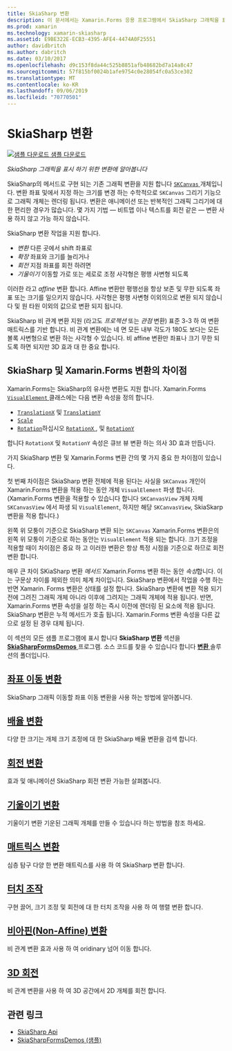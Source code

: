 ```yaml
---
title: SkiaSharp 변환
description: 이 문서에서는 Xamarin.Forms 응용 프로그램에서 SkiaSharp 그래픽을 표시 하기 위한 변환 하 고 샘플 코드를 사용 하 여이 보여 줍니다.
ms.prod: xamarin
ms.technology: xamarin-skiasharp
ms.assetid: E9BE322E-ECB3-4395-AFE4-4474A0F25551
author: davidbritch
ms.author: dabritch
ms.date: 03/10/2017
ms.openlocfilehash: d9c153f8da44c525b8851afb48682bd7a14a8c47
ms.sourcegitcommit: 57f815bf0024b1afe9754c0e28054fc0a53ce302
ms.translationtype: MT
ms.contentlocale: ko-KR
ms.lasthandoff: 09/06/2019
ms.locfileid: "70770501"
---
```

# <a name="skiasharp-transforms"></a>SkiaSharp 변환

[![샘플 다운로드](~/media/shared/download.png) 샘플 다운로드](https://docs.microsoft.com/samples/xamarin/xamarin-forms-samples/skiasharpforms-demos)

_SkiaSharp 그래픽을 표시 하기 위한 변환에 알아봅니다_

SkiaSharp의 메서드로 구현 되는 기존 그래픽 변환을 지원 합니다 [ `SKCanvas` ](xref:SkiaSharp.SKCanvas) 개체입니다. 변환 좌표 및에서 지정 하는 크기를 변경 하는 수학적으로 `SKCanvas` 그리기 기능으로 그래픽 개체는 렌더링 됩니다. 변환은 애니메이션 또는 반복적인 그래픽 그리기에 대 한 편리한 경우가 많습니다. 몇 가지 기법 &mdash; 비트맵 이나 텍스트를 회전 같은 &mdash; 변환 사용 하지 않고 가능 하지 않습니다.

SkiaSharp 변환 작업을 지원 합니다.

- *변환* 다른 곳에서 shift 좌표로
- *확장* 좌표와 크기를 늘리거나
- *회전* 지점 좌표를 회전 하려면
- *기울이기* 이동할 가로 또는 세로로 조정 사각형은 평행 사변형 되도록

이러한 라고 *affine* 변환 합니다. Affine 변환만 평행선을 항상 보존 및 무한 되도록 좌표 또는 크기를 일으키지 않습니다. 사각형은 평행 사변형 이외의으로 변환 되지 않습니다 및 원 타원 이외의 값으로 변환 되지 됩니다.

SkiaSharp 비 관계 변환 지원 (라고도 *프로젝션* 또는 *관점* 변환) 표준 3-3 하 여 변환 매트릭스를 기반 합니다. 비 관계 변환에는 네 면 모든 내부 각도가 180도 보다는 모든 볼록 사변형으로 변환 하는 사각형 수 있습니다. 비 affine 변환만 좌표나 크기 무한 되도록 하면 되지만 3D 효과 대 한 중요 합니다.

## <a name="differences-between-skiasharp-and-xamarinforms-transforms"></a>SkiaSharp 및 Xamarin.Forms 변환의 차이점

Xamarin.Forms는 SkiaSharp의 유사한 변환도 지원 합니다. Xamarin.Forms [ `VisualElement` ](xref:Xamarin.Forms.VisualElement) 클래스에는 다음 변환 속성을 정의 합니다.

- [`TranslationX`](xref:Xamarin.Forms.VisualElement.TranslationX) 및 [`TranslationY`](xref:Xamarin.Forms.VisualElement.TranslationY)
- [`Scale`](xref:Xamarin.Forms.VisualElement.Scale)
- [`Rotation`](xref:Xamarin.Forms.VisualElement.Rotation)하십시오 [ `RotationX` ](xref:Xamarin.Forms.VisualElement.RotationX), 및 [`RotationY`](xref:Xamarin.Forms.VisualElement.RotationY)

합니다 `RotationX` 및 `RotationY` 속성은 큐브 뷰 변환 하는 의사 3D 효과 만듭니다.

가지 SkiaSharp 변환 및 Xamarin.Forms 변환 간의 몇 가지 중요 한 차이점이 있습니다.

첫 번째 차이점은 SkiaSharp 변환 전체에 적용 된다는 사실을 `SKCanvas` 개인이 Xamarin.Forms 변환을 적용 하는 동안 개체 `VisualElement` 파생 합니다. (Xamarin.Forms 변환을 적용할 수 있습니다 합니다 `SKCanvasView` 개체 자체 `SKCanvasView` 에서 파생 되 `VisualElement`, 하지만 해당 `SKCanvasView`, SkiaSkarp 변환을 적용 합니다.)

왼쪽 위 모퉁이 기준으로 SkiaSharp 변환 되는 `SKCanvas` Xamarin.Forms 변환은의 왼쪽 위 모퉁이 기준으로 하는 동안는 `VisualElement` 적용 되는 합니다. 크기 조정을 적용할 때이 차이점은 중요 하 고 이러한 변환은 항상 특정 시점을 기준으로 하므로 회전 변환 합니다.

매우 큰 차이 SKiaSharp 변환 *메서드* Xamarin.Forms 변환 하는 동안 *속성*합니다. 이는 구문상 차이를 제외한 의미 체계 차이입니다. SkiaSharp 변환에서 작업을 수행 하는 반면 Xamarin. Forms 변환은 상태를 설정 합니다. SkiaSharp 변환에 변환 적용 되기 전에 그려진 그래픽 개체 아니라 이후에 그려지는 그래픽 개체에 적용 됩니다. 반면, Xamarin.Forms 변환 속성을 설정 하는 즉시 이전에 렌더링 된 요소에 적용 됩니다. SkiaSharp 변환은 누적 메서드가 호출 됩니다. Xamarin.Forms 변환 속성을 다른 값으로 설정 된 경우 대체 됩니다.

이 섹션의 모든 샘플 프로그램에 표시 합니다 **SkiaSharp 변환** 섹션을 [ **SkiaSharpFormsDemos** ](https://docs.microsoft.com/samples/xamarin/xamarin-forms-samples/skiasharpforms-demos) 프로그램. 소스 코드를 찾을 수 있습니다 합니다 [ **변환** ](https://github.com/xamarin/xamarin-forms-samples/tree/master/SkiaSharpForms/Demos/Demos/SkiaSharpFormsDemos/Transforms) 솔루션의 폴더입니다.

## <a name="the-translate-transformtranslatemd"></a>[좌표 이동 변환](translate.md)

SkiaSharp 그래픽 이동할 좌표 이동 변환을 사용 하는 방법에 알아봅니다.

## <a name="the-scale-transformscalemd"></a>[배율 변환](scale.md)

다양 한 크기는 개체 크기 조정에 대 한 SkiaSharp 배율 변환을 검색 합니다.

## <a name="the-rotate-transformrotatemd"></a>[회전 변환](rotate.md)

효과 및 애니메이션 SkiaSharp 회전 변환 가능한 살펴봅니다.

## <a name="the-skew-transformskewmd"></a>[기울이기 변환](skew.md)

기울이기 변환 기운된 그래픽 개체를 만들 수 있습니다 하는 방법을 참조 하세요.

## <a name="matrix-transformsmatrixmd"></a>[매트릭스 변환](matrix.md)

심층 탐구 다양 한 변환 매트릭스를 사용 하 여 SkiaSharp 변환 합니다.

## <a name="touch-manipulationstouchmd"></a>[터치 조작](touch.md)

구현 끌어, 크기 조정 및 회전에 대 한 터치 조작을 사용 하 여 행렬 변환 합니다.

## <a name="non-affine-transformsnon-affinemd"></a>[비아핀(Non-Affine) 변환](non-affine.md)

비 관계 변환 효과 사용 하 여 oridinary 넘어 이동 합니다.

## <a name="3d-rotation3d-rotationmd"></a>[3D 회전](3d-rotation.md)

비 관계 변환을 사용 하 여 3D 공간에서 2D 개체를 회전 합니다.

## <a name="related-links"></a>관련 링크

- [SkiaSharp Api](https://docs.microsoft.com/dotnet/api/skiasharp)
- [SkiaSharpFormsDemos (샘플)](https://docs.microsoft.com/samples/xamarin/xamarin-forms-samples/skiasharpforms-demos)
